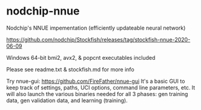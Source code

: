 # nodchip-nnue
Nodchip's NNUE impementation (efficiently updateable neural network)

https://github.com/nodchip/Stockfish/releases/tag/stockfish-nnue-2020-06-09

Windows 64-bit bmi2, avx2, & popcnt executables included

Please see
readme.txt &
stockfish.md
for more info

Try nnue-gui:
https://github.com/FireFather/nnue-gui
It's a basic GUI to keep track of settings, paths, UCI options, command line parameters, etc.
It will also launch the various binaries needed for all 3 phases: gen training data, gen validation data, and learning (training).
